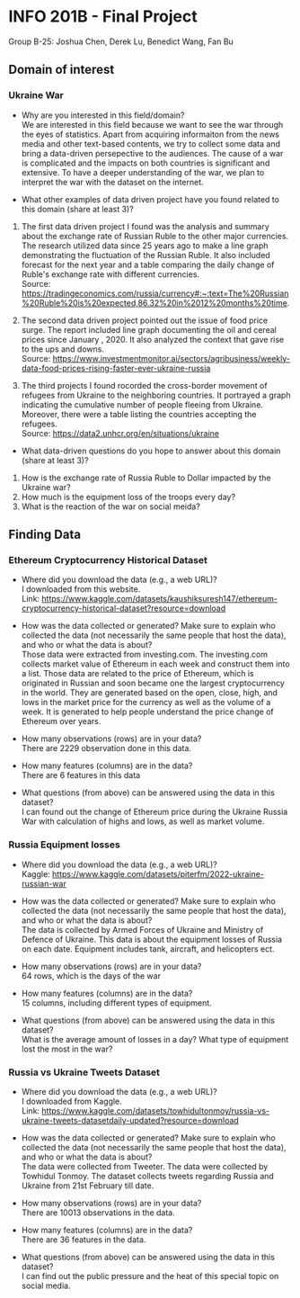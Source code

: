 # INFO 201B - Final Project
Group B-25: Joshua Chen, Derek Lu, Benedict Wang, Fan Bu

## Domain of interest
### Ukraine War
- Why are you interested in this field/domain?\
We are interested in this field because we want to see the war through the eyes of statistics. Apart from acquiring informaiton from the news media and other
text-based contents, we try to collect some data and bring a data-driven persepective to the audiences. The cause of a war is complicated and the impacts on 
both countries is significant and extensive. To have a deeper understanding of the war, we plan to interpret the war with the dataset on the internet.

- What other examples of data driven project have you found related to this domain (share at least 3)?

1. The first data driven project I found was the analysis and summary about the exchange rate of Russian Ruble to the other major currencies.
The research utilized data since 25 years ago to make a line graph demonstrating the fluctuation of the Russian Ruble. It also included forecast for the next 
year and a table comparing the daily change of Ruble's exchange rate with different currencies.\
Source: https://tradingeconomics.com/russia/currency#:~:text=The%20Russian%20Ruble%20is%20expected,86.32%20in%2012%20months%20time.

2. The second data driven project pointed out the issue of food price surge. The report included line graph documenting the oil and cereal prices since January
, 2020. It also analyzed the context that gave rise to the ups and downs.\
Source: https://www.investmentmonitor.ai/sectors/agribusiness/weekly-data-food-prices-rising-faster-ever-ukraine-russia

3. The third projects I found rocorded the cross-border movement of refugees from Ukraine to the neighboring countries. It portrayed a graph indicating the 
cumulative number of people fleeing from Ukraine. Moreover, there were a table listing the countries accepting the refugees.\
Source: https://data2.unhcr.org/en/situations/ukraine

- What data-driven questions do you hope to answer about this domain (share at least 3)?

1. How is the exchange rate of Russia Ruble to Dollar impacted by the Ukraine war?
2. How much is the equipment loss of the troops every day?
3. What is the reaction of the war on social meida?

## Finding Data
### Ethereum Cryptocurrency Historical Dataset

- Where did you download the data (e.g., a web URL)?\
I downloaded from this website.\
Link: https://www.kaggle.com/datasets/kaushiksuresh147/ethereum-cryptocurrency-historical-dataset?resource=download 

- How was the data collected or generated? Make sure to explain who collected the data (not necessarily the same people that host the data), and who or what the data is about?\
Those data were extracted from investing.com. The investing.com collects market value of Ethereum in each week and construct them into a list.
Those data are related to the price of Ethereum, which is originated in Russian and soon became one the largest cryptocurrency in the world.
They are generated based on the open, close, high, and lows in the market price for the currency as well as the volume of a week. It is generated to help
people understand the price change of Ethereum over years. 

- How many observations (rows) are in your data?\
There are 2229 observation done in this data. 

- How many features (columns) are in the data?\
There are 6 features in this data

- What questions (from above) can be answered using the data in this dataset?\
I can found out the change of Ethereum price during the Ukraine Russia War with calculation of highs and lows, as well as market volume. 

### Russia Equipment losses

- Where did you download the data (e.g., a web URL)?\
Kaggle: https://www.kaggle.com/datasets/piterfm/2022-ukraine-russian-war

- How was the data collected or generated? Make sure to explain who collected the data (not necessarily the same people that host the data), and who or what the data is about?\
The data is collected by Armed Forces of Ukraine and Ministry of Defence of Ukraine. This data is about the equipment losses of Russia on each date.
Equipment includes tank, aircraft, and helicopters ect.

- How many observations (rows) are in your data?\
64 rows, which is the days of the war

- How many features (columns) are in the data?\
15 columns, including different types of equipment.

- What questions (from above) can be answered using the data in this dataset?\
What is the average amount of losses in a day?
What type of equipment lost the most in the war?

### Russia vs Ukraine Tweets Dataset

- Where did you download the data (e.g., a web URL)?\
I downloaded from Kaggle.\
Link: https://www.kaggle.com/datasets/towhidultonmoy/russia-vs-ukraine-tweets-datasetdaily-updated?resource=download

- How was the data collected or generated? Make sure to explain who collected the data (not necessarily the same people that host the data), and who or what the data is about?\
The data were collected from Tweeter. The data were collected by Towhidul Tonmoy. The dataset collects tweets regarding Russia and Ukraine from 21st February till date.

- How many observations (rows) are in your data?\
There are 10013 observations in the data.

- How many features (columns) are in the data?\
There are 36 features in the data.

- What questions (from above) can be answered using the data in this dataset?\
I can find out the public pressure and the heat of this special topic on social media.